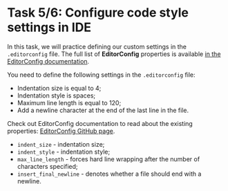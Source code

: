 # Task 5/6: Configure code style settings in IDE

In this task, we will practice defining our custom settings in the `.editorconfig` file.
The full list of **EditorConfig** properties is
available [in the EditorConfig documentation](https://github.com/editorconfig/editorconfig/wiki/EditorConfig-Properties).

You need to define the following settings in the `.editorconfig` file:

- Indentation size is equal to 4;
- Indentation style is spaces;
- Maximum line length is equal to 120;
- Add a newline character at the end of the last line in the file.

<div class="hint" title="EditorConfig properties">
Check out EditorConfig documentation to read about the existing properties: <a href="https://github.com/editorconfig/editorconfig/wiki/EditorConfig-Properties">EditorConfig GitHub page</a>.

- `indent_size` - indentation size;
- `indent_style` - indentation style;
- `max_line_length` - forces hard line wrapping after the number of characters specified;
- `insert_final_newline` - denotes whether a file should end with a newline.
</div>


